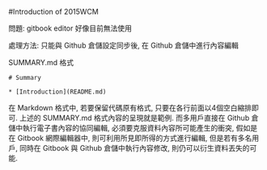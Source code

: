 #Introduction of 2015WCM

問題: gitbook editor 好像目前無法使用

處理方法: 只能與 Github 倉儲設定同步後, 在 Github 倉儲中進行內容編輯

SUMMARY.md 格式

    # Summary

    * [Introduction](README.md)
在 Markdown 格式中, 若要保留代碼原有格式, 只要在各行前面以4個空白縮排即可.
上述的 SUMMARY.md 格式內容的呈現就是範例.
而多用戶直接在 Github 倉儲中執行電子書內容的協同編輯, 必須要克服資料內容所可能產生的衝突, 假如是在 Gitbook 網際編輯器中, 則可利用所見即所得的方式進行編輯, 但是若有多名用戶, 同時在 Gitbook 與 Github 倉儲中執行內容修改, 則仍可以衍生資料丟失的可能.
